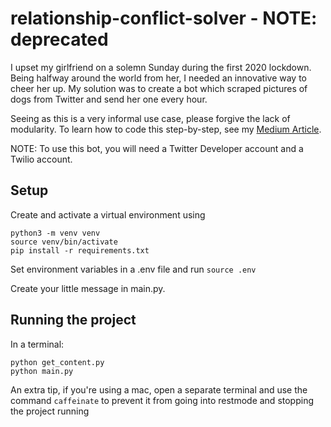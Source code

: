 # relationship-conflict-solver - NOTE: deprecated 
I upset my girlfriend on a solemn Sunday during the first 2020 lockdown. Being halfway around the world from her, I needed an innovative way to cheer her up. My solution was to create a bot which scraped pictures of dogs from Twitter and send her one every hour.

Seeing as this is a very informal use case, please forgive the lack of modularity. To learn how to code this step-by-step, see my [Medium Article](https://medium.com/@twobithack/fixing-relationship-problems-with-python-twilio-and-a-metric-shit-ton-of-dogs-6cd6716dc41a).

NOTE: To use this bot, you will need a Twitter Developer account and a Twilio account. 

## Setup

Create and activate a virtual environment using 

```
python3 -m venv venv
source venv/bin/activate
pip install -r requirements.txt
```

Set environment variables in a .env file and run `source .env`

Create your little message in main.py.

## Running the project
In a terminal:

```
python get_content.py
python main.py
```

An extra tip, if you're using a mac, open a separate terminal and use the command `caffeinate` to prevent it from going into restmode and stopping the project running
